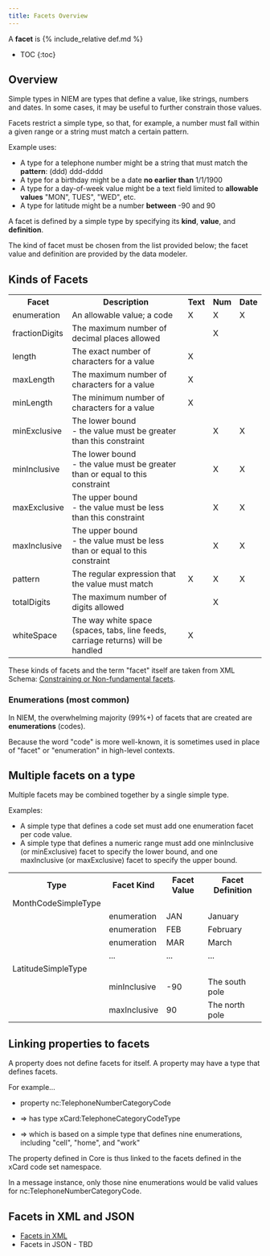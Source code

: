 ```yaml
---
title: Facets Overview
---
```


A **facet** is {% include_relative def.md %}

- TOC
{:toc}

## Overview

Simple types in NIEM are types that define a value, like strings, numbers and dates.  In some cases, it may be useful to further constrain those values.

Facets restrict a simple type, so that, for example, a number must fall within a given range or a string must match a certain pattern.

Example uses:

- A type for a telephone number might be a string that must match the **pattern**: (ddd) ddd-dddd
- A type for a birthday might be a date **no earlier than** 1/1/1900
- A type for a day-of-week value might be a text field limited to **allowable values** "MON", TUES", "WED", etc.
- A type for latitude might be a number **between** -90 and 90

A facet is defined by a simple type by specifying its **kind**, **value**, and **definition**.

The kind of facet must be chosen from the list provided below; the facet value and definition are provided by the data modeler.

## Kinds of Facets

<table class="table table-hover table-striped table-bordered">
<tr>
  <th>Facet</th>
  <th>Description</th>
  <th>Text</th><th>Num</th><th>Date</th>
</tr>
<tr>
  <td>enumeration</td>
  <td>An allowable value; a code</td>
  <td>X</td>
  <td>X</td>
  <td>X</td>
</tr>
<tr>
  <td>fractionDigits</td>
  <td>The maximum number of decimal places allowed</td>
  <td> </td>
  <td>X</td>
  <td> </td>
</tr>
<tr>
  <td>length</td>
  <td>The exact number of characters for a value</td>
  <td>X</td>
  <td> </td>
  <td> </td>
</tr>
<tr>
  <td>maxLength</td>
  <td>The maximum number of characters for a value</td>
  <td>X</td>
  <td> </td>
  <td> </td>
</tr>
<tr>
  <td>minLength</td>
  <td>The minimum number of characters for a value</td>
  <td>X</td>
  <td> </td>
  <td> </td>
</tr>
<tr>
  <td>minExclusive</td>
  <td>The lower bound<br>- the value must be greater than this constraint</td>
  <td> </td>
  <td>X</td>
  <td>X</td>
</tr>
<tr>
  <td>minInclusive</td>
  <td>The lower bound<br>- the value must be greater than or equal to this constraint</td>
  <td> </td>
  <td>X</td>
  <td>X</td>
</tr>
<tr>
  <td>maxExclusive</td>
  <td>The upper bound<br>- the value must be less than this constraint</td>
  <td> </td>
  <td>X</td>
  <td>X</td>
</tr>
<tr>
  <td>maxInclusive</td>
  <td>The upper bound<br>- the value must be less than or equal to this constraint</td>
  <td> </td>
  <td>X</td>
  <td>X</td>
</tr>
<tr>
  <td>pattern</td>
  <td>The regular expression that the value must match</td>
  <td>X</td>
  <td>X</td>
  <td>X</td>
</tr>
<tr>
  <td>totalDigits</td>
  <td>The maximum number of digits allowed</td>
  <td> </td>
  <td>X</td>
  <td> </td>
</tr>
<tr>
  <td>whiteSpace </td>
  <td>The way white space (spaces, tabs, line feeds, carriage returns) will be handled</td>
  <td>X</td>
  <td> </td>
  <td> </td>
</tr>
</table>

These kinds of facets and the term "facet" itself are taken from XML Schema: [Constraining or Non-fundamental facets](https://www.w3.org/TR/xmlschema-2/#non-fundamental).

### Enumerations (most common)

In NIEM, the overwhelming majority (99%+) of facets that are created are **enumerations** (codes).

Because the word "code" is more well-known, it is sometimes used in place of "facet" or "enumeration" in high-level contexts.

## Multiple facets on a type

Multiple facets may be combined together by a single simple type.

Examples:

- A simple type that defines a code set must add one enumeration facet per code value.
- A simple type that defines a numeric range must add one minInclusive (or minExclusive) facet to specify the lower bound, and one maxInclusive (or maxExclusive) facet to specify the upper bound.

<table class="table table-hover table-striped table-bordered">
  <tr>
    <th>Type</th>
    <th>Facet Kind</th>
    <th>Facet Value</th>
    <th>Facet Definition</th>
  </tr>
  <tr>
    <td>MonthCodeSimpleType</td>
    <td></td>
    <td></td>
    <td></td>
  </tr>
  <tr>
    <td></td>
    <td>enumeration</td>
    <td>JAN</td>
    <td>January</td>
  </tr>
  <tr>
    <td></td>
    <td>enumeration</td>
    <td>FEB</td>
    <td>February</td>
  </tr>
  <tr>
    <td></td>
    <td>enumeration</td>
    <td>MAR</td>
    <td>March</td>
  </tr>
  <tr>
    <td></td>
    <td>...</td>
    <td>...</td>
    <td>...</td>
  </tr>
  <tr>
    <td>LatitudeSimpleType</td>
    <td></td>
    <td></td>
    <td></td>
  </tr>
  <tr>
    <td></td>
    <td>minInclusive</td>
    <td>-90</td>
    <td>The south pole</td>
  </tr>
  <tr>
    <td></td>
    <td>maxInclusive</td>
    <td>90</td>
    <td>The north pole</td>
  </tr>
</table>

## Linking properties to facets

A property does not define facets for itself. A property may have a type that defines facets.

For example...

- property nc:TelephoneNumberCategoryCode

- => has type xCard:TelephoneCategoryCodeType

- => which is based on a simple type that defines nine enumerations, including "cell", "home", and "work"

The property defined in Core is thus linked to the facets defined in the xCard code set namespace.

In a message instance, only those nine enumerations would be valid values for nc:TelephoneNumberCategoryCode.

## Facets in XML and JSON

- [Facets in XML](./xml.html)
- Facets in JSON - TBD